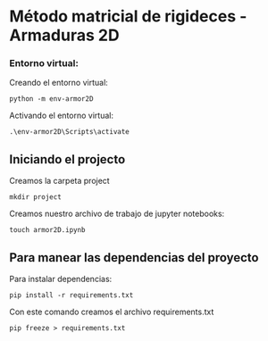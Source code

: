 # Método matricial de rigideces - Armaduras 2D

### Entorno virtual:

Creando el entorno virtual:

```{Bash}
python -m env-armor2D
```

Activando el entorno virtual:

```{Bash}
.\env-armor2D\Scripts\activate
```

## Iniciando el projecto

Creamos la carpeta project

```{Bash}
mkdir project
```

Creamos nuestro archivo de trabajo de jupyter notebooks:

```{Bash}
touch armor2D.ipynb
```

## Para manear las dependencias del proyecto

Para instalar dependencias:

```{Bash}
pip install -r requirements.txt
```
Con este comando creamos el archivo requirements.txt

```{Bash}
pip freeze > requirements.txt

```

